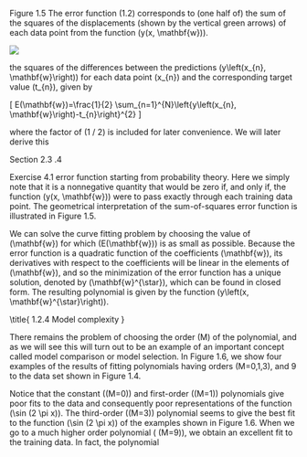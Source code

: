 Figure 1.5 The error function (1.2) corresponds to (one half of) the sum of the squares of the displacements (shown by the vertical green arrows) of each data point from the function \(y(x, \mathbf{w})\).

![](https://cdn.mathpix.com/cropped/2024_05_18_17918633c30415faad8eg-1.jpg?height=599&width=772&top_left_y=223&top_left_x=877)

the squares of the differences between the predictions \(y\left(x_{n}, \mathbf{w}\right)\) for each data point \(x_{n}\) and the corresponding target value \(t_{n}\), given by

\[
E(\mathbf{w})=\frac{1}{2} \sum_{n=1}^{N}\left\{y\left(x_{n}, \mathbf{w}\right)-t_{n}\right\}^{2}
\]

where the factor of \(1 / 2\) is included for later convenience. We will later derive this

Section 2.3 .4

Exercise 4.1 error function starting from probability theory. Here we simply note that it is a nonnegative quantity that would be zero if, and only if, the function \(y(x, \mathbf{w})\) were to pass exactly through each training data point. The geometrical interpretation of the sum-of-squares error function is illustrated in Figure 1.5.

We can solve the curve fitting problem by choosing the value of \(\mathbf{w}\) for which \(E(\mathbf{w})\) is as small as possible. Because the error function is a quadratic function of the coefficients \(\mathbf{w}\), its derivatives with respect to the coefficients will be linear in the elements of \(\mathbf{w}\), and so the minimization of the error function has a unique solution, denoted by \(\mathbf{w}^{\star}\), which can be found in closed form. The resulting polynomial is given by the function \(y\left(x, \mathbf{w}^{\star}\right)\).

\title{
1.2.4 Model complexity
}

There remains the problem of choosing the order \(M\) of the polynomial, and as we will see this will turn out to be an example of an important concept called model comparison or model selection. In Figure 1.6, we show four examples of the results of fitting polynomials having orders \(M=0,1,3\), and 9 to the data set shown in Figure 1.4.

Notice that the constant \((M=0)\) and first-order \((M=1)\) polynomials give poor fits to the data and consequently poor representations of the function \(\sin (2 \pi x)\). The third-order \((M=3)\) polynomial seems to give the best fit to the function \(\sin (2 \pi x)\) of the examples shown in Figure 1.6. When we go to a much higher order polynomial ( \(M=9)\), we obtain an excellent fit to the training data. In fact, the polynomial